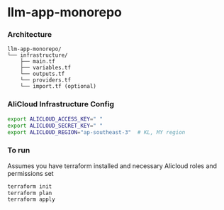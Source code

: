 # llm-app-monorepo

### Architecture
```
llm-app-monorepo/
└── infrastructure/
    ├── main.tf
    ├── variables.tf
    └── outputs.tf
    └── providers.tf
    └── import.tf (optional)

```

### AliCloud Infrastructure Config

```bash
export ALICLOUD_ACCESS_KEY=" "
export ALICLOUD_SECRET_KEY=" "
export ALICLOUD_REGION="ap-southeast-3"  # KL, MY region
```

### To run 
Assumes you have terraform installed and necessary Alicloud roles and permissions set  

```bash
terraform init
terraform plan
terraform apply
```
